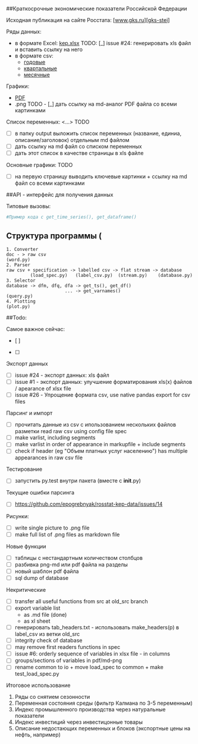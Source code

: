 ##Краткосрочные экономические показатели Российской Федерации  

Исходная публикация на сайте Росстата: [www.gks.ru][gks-stei] 

Ряды данных: 
- в формате Excel: [kep.xlsx][kep-at-git] TODO: [_] issue #24: генерировать xls файл и вставить ссылку на него 
- в формате csv: 
  - [годовые](https://raw.githubusercontent.com/epogrebnyak/rosstat-kep-data/master/src2/output/data_annual.txt) 
  - [квартальные](https://raw.githubusercontent.com/epogrebnyak/rosstat-kep-data/master/src2/output/data_qtr.txt)
  - [месячные](https://raw.githubusercontent.com/epogrebnyak/rosstat-kep-data/master/src2/output/data_monthly.txt) 

Графики:
- [PDF](https://github.com/epogrebnyak/rosstat-kep-data/blob/master/src2/output/monthly.pdf)
- .png TODO - [_] дать ссылку на md-аналог PDF файла со всеми картинками 

Список переменных:
<...> 
TODO
- [ ] в папку output выложить список переменных (название, единиа, описание/заголовок) отдельным md файлом 
- [ ] дать ссылку на md файл со списком переменных 
- [ ] дать этот список в качестве страницы в xls файле

Основные графики:
TODO
- [ ] на первую страницу выводить ключевые картинки + ссылку на md файл со всеми картинками

[kep-at-git]: https://github.com/epogrebnyak/rosstat-kep-data/blob/master/src2/output/kep.xlsx?raw=true
[gks-stei]: http://www.gks.ru/wps/wcm/connect/rosstat_main/rosstat/ru/statistics/publications/catalog/doc_1140080765391

##API - интерфейс для получения данных

Типовые вызовы:
```python
#Пример кода с get_time_series(), get_dataframe()
```

## Структура программы (
```
1. Converter
doc - > raw csv
(word.py)
2. Parser
raw csv + specification -> labelled csv -> flat stream -> database
         (load_spec.py)   (label_csv.py)  (stream.py)    (database.py)
3. Selector
database -> dfm, dfq, dfa -> get_ts(), get_df()
                      ... -> get_varnames()   
(query.py)
4. Plotting
(plot.py)
```

##Todo:

Самое важное сейчас:
- [ ]
- [ ]
 

Экспорт данных
- [ ] issue #24 - экспорт данных: xls файл
- [ ] issue  #1 - экспорт данных: улучшение форматирования xls(x) файлов / apearance of xlsx file
- [ ] issue #26 - Упрощение формата csv, use native pandas export for csv files
 
Парсинг и импорт 
- [ ] прочитать данные из csv c ипользованием нескольких файлов разметки  read raw csv using config file spec
- [ ] make varlist, including segments
- [ ] make varlist in order of appearance in markupfile + include segments
- [ ] check if header (eg "Объем платных услуг населению") has multiple appearances in raw csv file 

Тестирование
- [ ] запустить py.test внутри пакета (вместе c __init__.py) 

Текущие ошибки парсинга 
- [ ] https://github.com/epogrebnyak/rosstat-kep-data/issues/14 

Рисунки:
- [ ] write single picture to .png file
- [ ] make full list of .png files as markdown file 

Новые функции
- [ ] таблицы с нестандартным количеством столбцов
- [ ] разбивка png-md или pdf файла на разделы
- [ ] новый шаблон pdf файла
- [ ] sql dump of database

Некритические
- [ ] transfer all useful functions from src at old_src branch
- [ ] export variable list 
  - as .md file (done)
  - as xl sheet
- [ ] генерировать tab_headers.txt - использовать make_headers(p) в label_csv из ветки old_src
- [ ] integrity check of database
- [ ] may remove first readers functions in spec
- [ ] issue #6: orderly sequence of variables in xlsx file - in columns
- [ ] groups/sections of variables in pdf/md-png
- [ ] rename common to io +  move load_spec to common + make test_load_spec.py

Итоговое использование
1. Ряды со снятием сезонности
2. Переменная состояния среды (фильтр Калмана по 3-5 переменным)
3. Индекс промышленного производства через натуральные показатели
4. Индекс инвестиций через инвестицонные товары 
5. Описание недостающих переменных и блоков (экспортные цены на нефть, например)
